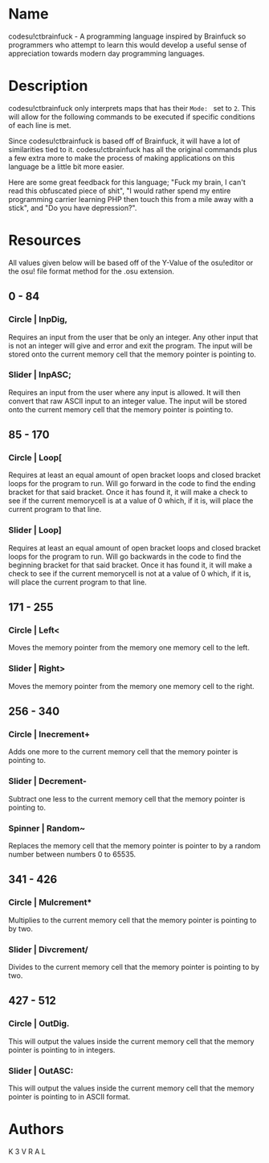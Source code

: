 # Name
codesu!ctbrainfuck - A programming language inspired by Brainfuck so programmers who attempt to learn this would develop a useful sense of appreciation towards modern day programming languages.

# Description
codesu!ctbrainfuck only interprets maps that has their `Mode: ` set to `2`. This will allow for the following commands to be executed if specific conditions of each line is met.

Since codesu!ctbrainfuck is based off of Brainfuck, it will have a lot of similarities tied to it. codesu!ctbrainfuck has all the original commands plus a few extra more to make the process of making applications on this language be a little bit more easier.

Here are some great feedback for this language; "Fuck my brain, I can't read this obfuscated piece of shit", "I would rather spend my entire programming carrier learning PHP then touch this from a mile away with a stick", and "Do you have depression?".

# Resources
All values given below will be based off of the Y-Value of the osu!editor or the osu! file format method for the .osu extension.

## 0 - 84
### Circle | InpDig,
Requires an input from the user that be only an integer. Any other input that is not an integer will give and error and exit the program. The input will be stored onto the current memory cell that the memory pointer is pointing to.
### Slider | InpASC;
Requires an input from the user where any input is allowed. It will then convert that raw ASCII input to an integer value. The input will be stored onto the current memory cell that the memory pointer is pointing to.

## 85 - 170
### Circle | Loop[
Requires at least an equal amount of open bracket loops and closed bracket loops for the program to run. Will go forward in the code to find the ending bracket for that said bracket. Once it has found it, it will make a check to see if the current memorycell is at a value of 0 which, if it is, will place the current program to that line.
### Slider | Loop]
Requires at least an equal amount of open bracket loops and closed bracket loops for the program to run. Will go backwards in the code to find the beginning bracket for that said bracket. Once it has found it, it will make a check to see if the current memorycell is not at a value of 0 which, if it is, will place the current program to that line.

## 171 - 255
### Circle | Left<
Moves the memory pointer from the memory one memory cell to the left.
### Slider | Right>
Moves the memory pointer from the memory one memory cell to the right. 

## 256 - 340
### Circle | Inecrement+
Adds one more to the current memory cell that the memory pointer is pointing to.
### Slider | Decrement-
Subtract one less to the current memory cell that the memory pointer is pointing to.
### Spinner | Random~
Replaces the memory cell that the memory pointer is pointer to by a random number between numbers 0 to 65535.

## 341 - 426
### Circle | Mulcrement*
Multiplies to the current memory cell that the memory pointer is pointing to by two.
### Slider | Divcrement/
Divides to the current memory cell that the memory pointer is pointing to by two.

## 427 - 512
### Circle | OutDig.
This will output the values inside the current memory cell that the memory pointer is pointing to in integers.
### Slider | OutASC:
This will output the values inside the current memory cell that the memory pointer is pointing to in ASCII format.

# Authors
K 3 V R A L